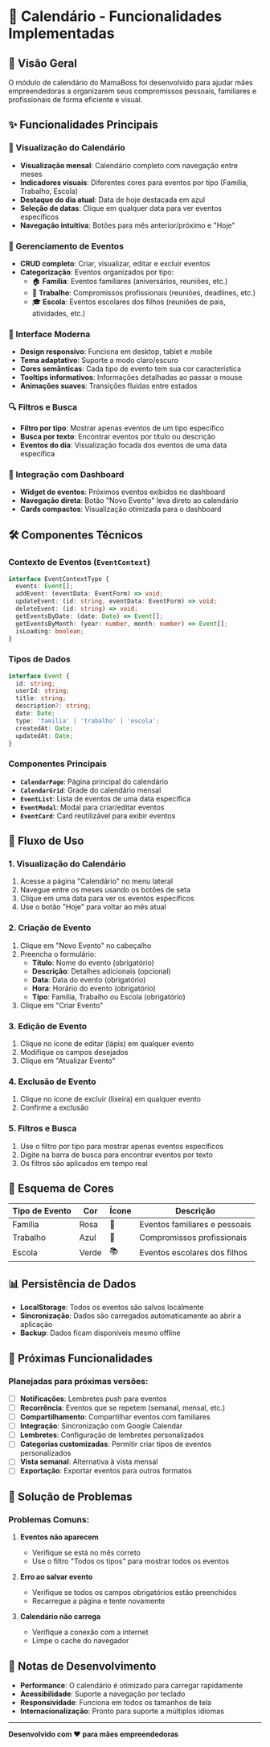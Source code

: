 # 📅 Calendário - Funcionalidades Implementadas

## 🎯 Visão Geral

O módulo de calendário do MamaBoss foi desenvolvido para ajudar mães empreendedoras a organizarem seus compromissos pessoais, familiares e profissionais de forma eficiente e visual.

## ✨ Funcionalidades Principais

### 📅 Visualização do Calendário
- **Visualização mensal**: Calendário completo com navegação entre meses
- **Indicadores visuais**: Diferentes cores para eventos por tipo (Família, Trabalho, Escola)
- **Destaque do dia atual**: Data de hoje destacada em azul
- **Seleção de datas**: Clique em qualquer data para ver eventos específicos
- **Navegação intuitiva**: Botões para mês anterior/próximo e "Hoje"

### 📝 Gerenciamento de Eventos
- **CRUD completo**: Criar, visualizar, editar e excluir eventos
- **Categorização**: Eventos organizados por tipo:
  - 🏠 **Família**: Eventos familiares (aniversários, reuniões, etc.)
  - 💼 **Trabalho**: Compromissos profissionais (reuniões, deadlines, etc.)
  - 🎓 **Escola**: Eventos escolares dos filhos (reuniões de pais, atividades, etc.)

### 🎨 Interface Moderna
- **Design responsivo**: Funciona em desktop, tablet e mobile
- **Tema adaptativo**: Suporte a modo claro/escuro
- **Cores semânticas**: Cada tipo de evento tem sua cor característica
- **Tooltips informativos**: Informações detalhadas ao passar o mouse
- **Animações suaves**: Transições fluidas entre estados

### 🔍 Filtros e Busca
- **Filtro por tipo**: Mostrar apenas eventos de um tipo específico
- **Busca por texto**: Encontrar eventos por título ou descrição
- **Eventos do dia**: Visualização focada dos eventos de uma data específica

### 📱 Integração com Dashboard
- **Widget de eventos**: Próximos eventos exibidos no dashboard
- **Navegação direta**: Botão "Novo Evento" leva direto ao calendário
- **Cards compactos**: Visualização otimizada para o dashboard

## 🛠️ Componentes Técnicos

### Contexto de Eventos (`EventContext`)
```typescript
interface EventContextType {
  events: Event[];
  addEvent: (eventData: EventForm) => void;
  updateEvent: (id: string, eventData: EventForm) => void;
  deleteEvent: (id: string) => void;
  getEventsByDate: (date: Date) => Event[];
  getEventsByMonth: (year: number, month: number) => Event[];
  isLoading: boolean;
}
```

### Tipos de Dados
```typescript
interface Event {
  id: string;
  userId: string;
  title: string;
  description?: string;
  date: Date;
  type: 'familia' | 'trabalho' | 'escola';
  createdAt: Date;
  updatedAt: Date;
}
```

### Componentes Principais
- **`CalendarPage`**: Página principal do calendário
- **`CalendarGrid`**: Grade do calendário mensal
- **`EventList`**: Lista de eventos de uma data específica
- **`EventModal`**: Modal para criar/editar eventos
- **`EventCard`**: Card reutilizável para exibir eventos

## 🎯 Fluxo de Uso

### 1. Visualização do Calendário
1. Acesse a página "Calendário" no menu lateral
2. Navegue entre os meses usando os botões de seta
3. Clique em uma data para ver os eventos específicos
4. Use o botão "Hoje" para voltar ao mês atual

### 2. Criação de Evento
1. Clique em "Novo Evento" no cabeçalho
2. Preencha o formulário:
   - **Título**: Nome do evento (obrigatório)
   - **Descrição**: Detalhes adicionais (opcional)
   - **Data**: Data do evento (obrigatório)
   - **Hora**: Horário do evento (obrigatório)
   - **Tipo**: Família, Trabalho ou Escola (obrigatório)
3. Clique em "Criar Evento"

### 3. Edição de Evento
1. Clique no ícone de editar (lápis) em qualquer evento
2. Modifique os campos desejados
3. Clique em "Atualizar Evento"

### 4. Exclusão de Evento
1. Clique no ícone de excluir (lixeira) em qualquer evento
2. Confirme a exclusão

### 5. Filtros e Busca
1. Use o filtro por tipo para mostrar apenas eventos específicos
2. Digite na barra de busca para encontrar eventos por texto
3. Os filtros são aplicados em tempo real

## 🎨 Esquema de Cores

| Tipo de Evento | Cor | Ícone | Descrição |
|----------------|-----|-------|-----------|
| Família | Rosa | 👥 | Eventos familiares e pessoais |
| Trabalho | Azul | 💼 | Compromissos profissionais |
| Escola | Verde | 📚 | Eventos escolares dos filhos |

## 📊 Persistência de Dados

- **LocalStorage**: Todos os eventos são salvos localmente
- **Sincronização**: Dados são carregados automaticamente ao abrir a aplicação
- **Backup**: Dados ficam disponíveis mesmo offline

## 🔮 Próximas Funcionalidades

### Planejadas para próximas versões:
- [ ] **Notificações**: Lembretes push para eventos
- [ ] **Recorrência**: Eventos que se repetem (semanal, mensal, etc.)
- [ ] **Compartilhamento**: Compartilhar eventos com familiares
- [ ] **Integração**: Sincronização com Google Calendar
- [ ] **Lembretes**: Configuração de lembretes personalizados
- [ ] **Categorias customizadas**: Permitir criar tipos de eventos personalizados
- [ ] **Vista semanal**: Alternativa à vista mensal
- [ ] **Exportação**: Exportar eventos para outros formatos

## 🐛 Solução de Problemas

### Problemas Comuns:

1. **Eventos não aparecem**
   - Verifique se está no mês correto
   - Use o filtro "Todos os tipos" para mostrar todos os eventos

2. **Erro ao salvar evento**
   - Verifique se todos os campos obrigatórios estão preenchidos
   - Recarregue a página e tente novamente

3. **Calendário não carrega**
   - Verifique a conexão com a internet
   - Limpe o cache do navegador

## 📝 Notas de Desenvolvimento

- **Performance**: O calendário é otimizado para carregar rapidamente
- **Acessibilidade**: Suporte a navegação por teclado
- **Responsividade**: Funciona em todos os tamanhos de tela
- **Internacionalização**: Pronto para suporte a múltiplos idiomas

---

**Desenvolvido com ❤️ para mães empreendedoras** 